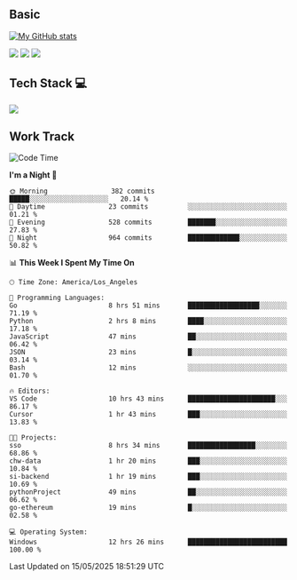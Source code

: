 ## Basic
 
[![My GitHub stats](https://github-readme-stats.vercel.app/api?username=Zzhihon&show_icons=true&theme=purple)](https://github.com/Zzhihon)
 
 [![](https://img.shields.io/badge/website-4493f8?style=for-the-badge&logo=About.me&logoColor=purple)](https://tatakal.com/)
 [![](https://img.shields.io/badge/RSS-4493f8?style=for-the-badge&logo=rss&logoColor=purple)](https://tatakal.com/feed/)
 [![](https://img.shields.io/badge/Email-4493f8?style=for-the-badge&logo=gmail&logoColor=purple)](mailto:bt1q@tatakal.com)

## Tech Stack 💻

<a href="https://skillicons.dev">
  <img src="https://skillicons.dev/icons?i=py,html,css,javascript,bash,java,vue,go,nodejs,cpp" />
</a>

</br>

## Work Track

<!--START_SECTION:waka-->
![Code Time](http://img.shields.io/badge/Code%20Time-264%20hrs%2011%20mins-blue)

**I'm a Night 🦉** 

```text
🌞 Morning                382 commits         █████░░░░░░░░░░░░░░░░░░░░   20.14 % 
🌆 Daytime                23 commits          ░░░░░░░░░░░░░░░░░░░░░░░░░   01.21 % 
🌃 Evening                528 commits         ███████░░░░░░░░░░░░░░░░░░   27.83 % 
🌙 Night                  964 commits         █████████████░░░░░░░░░░░░   50.82 % 
```


📊 **This Week I Spent My Time On** 

```text
🕑︎ Time Zone: America/Los_Angeles

💬 Programming Languages: 
Go                       8 hrs 51 mins       ██████████████████░░░░░░░   71.19 % 
Python                   2 hrs 8 mins        ████░░░░░░░░░░░░░░░░░░░░░   17.18 % 
JavaScript               47 mins             ██░░░░░░░░░░░░░░░░░░░░░░░   06.42 % 
JSON                     23 mins             █░░░░░░░░░░░░░░░░░░░░░░░░   03.14 % 
Bash                     12 mins             ░░░░░░░░░░░░░░░░░░░░░░░░░   01.70 % 

🔥 Editors: 
VS Code                  10 hrs 43 mins      ██████████████████████░░░   86.17 % 
Cursor                   1 hr 43 mins        ███░░░░░░░░░░░░░░░░░░░░░░   13.83 % 

🐱‍💻 Projects: 
sso                      8 hrs 34 mins       █████████████████░░░░░░░░   68.86 % 
chw-data                 1 hr 20 mins        ███░░░░░░░░░░░░░░░░░░░░░░   10.84 % 
si-backend               1 hr 19 mins        ███░░░░░░░░░░░░░░░░░░░░░░   10.69 % 
pythonProject            49 mins             ██░░░░░░░░░░░░░░░░░░░░░░░   06.62 % 
go-ethereum              19 mins             █░░░░░░░░░░░░░░░░░░░░░░░░   02.58 % 

💻 Operating System: 
Windows                  12 hrs 26 mins      █████████████████████████   100.00 % 
```


 Last Updated on 15/05/2025 18:51:29 UTC
<!--END_SECTION:waka-->
